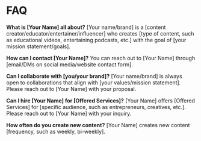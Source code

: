 # FAQ

**What is [Your Name] all about?**
[Your name/brand] is a [content creator/educator/entertainer/influencer] who creates [type of content, such as educational videos, entertaining podcasts, etc.] with the goal of [your mission statement/goals].

**How can I contact [Your Name]?**
You can reach out to [Your Name] through [email/DMs on social media/website contact form].

**Can I collaborate with [you/your brand]?**
[Your name/brand] is always open to collaborations that align with [your values/mission statement]. Please reach out to [Your Name] with your proposal.

**Can I hire [Your Name] for [Offered Services]?**
[Your Name] offers [Offered Services] for [specific audience, such as entrepreneurs, creatives, etc.]. Please reach out to [Your Name] with your inquiry.

**How often do you create new content?**
[Your Name] creates new content [frequency, such as weekly, bi-weekly].
